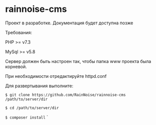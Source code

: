# rainnoise-cms
Проект в разработке. Документация будет доступна позже

Требования:

PHP >= v7.3

MySql >= v5.8




Сервер должен быть настроен так, чтобы папка www проекта была корневой.

При необходимости отредактируйте httpd.conf



Для развертывания выполните:


`$ git clone https://github.com/RainNoise/rainnoise-cms /path/to/server/dir`

`$ cd /path/to/server/dir`

`$ composer install`
`
